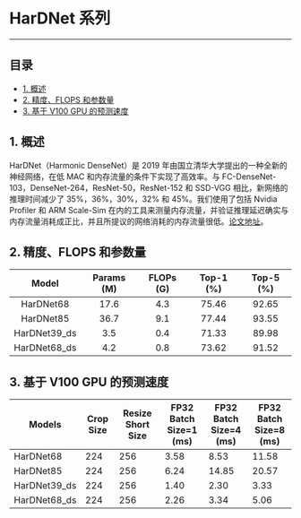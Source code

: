 # HarDNet 系列
---
## 目录

* [1. 概述](#1)
* [2. 精度、FLOPS 和参数量](#2)
* [3. 基于 V100 GPU 的预测速度](#3)

 <a name='1'></a>
## 1. 概述

HarDNet（Harmonic DenseNet）是 2019 年由国立清华大学提出的一种全新的神经网络，在低 MAC 和内存流量的条件下实现了高效率。与 FC-DenseNet-103，DenseNet-264，ResNet-50，ResNet-152 和 SSD-VGG 相比，新网络的推理时间减少了 35%，36%，30%，32% 和 45%。我们使用了包括 Nvidia Profiler 和 ARM Scale-Sim 在内的工具来测量内存流量，并验证推理延迟确实与内存流量消耗成正比，并且所提议的网络消耗的内存流量很低。[论文地址](https://arxiv.org/abs/1909.00948)。

 <a name='2'></a>

## 2. 精度、FLOPS 和参数量

|         Model        | Params (M) | FLOPs (G) | Top-1 (%) | Top-5 (%) |
|:---------------------:|:----------:|:---------:|:---------:|:---------:|
| HarDNet68        | 17.6       | 4.3       | 75.46     | 92.65    |
| HarDNet85          | 36.7       | 9.1       | 77.44     |  93.55    |
| HarDNet39_ds       |  3.5       | 0.4       | 71.33     |  89.98    |
| HarDNet68_ds       |  4.2       | 0.8       | 73.62     |  91.52    |

<a name='3'></a>

## 3. 基于 V100 GPU 的预测速度

| Models       | Crop Size | Resize Short Size | FP32<br/>Batch Size=1<br/>(ms) | FP32<br/>Batch Size=4<br/>(ms) | FP32<br/>Batch Size=8<br/>(ms) |
| ------------ | --------- | ----------------- | ------------------------------ | ------------------------------ | ------------------------------ |
| HarDNet68    | 224       | 256               | 3.58                           | 8.53                           | 11.58                          |
| HarDNet85    | 224       | 256               | 6.24                           | 14.85                          | 20.57                          |
| HarDNet39_ds | 224       | 256               | 1.40                           | 2.30                           | 3.33                           |
| HarDNet68_ds | 224       | 256               | 2.26                           | 3.34                           | 5.06                           |
